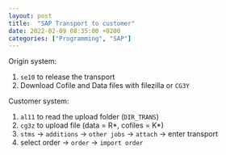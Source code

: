 ```yaml
---
layout: post
title:  "SAP Transport to customer"
date: 2022-02-09 08:35:00 +0200
categories: ["Programming", "SAP"]
---
```


Origin system:
1. `se10` to release the transport
2. Download Cofile and Data files with filezilla or `CG3Y`

Customer system:
1. `al11` to read the upload folder (`DIR_TRANS`)
2. `cg3z` to upload file (data = R*, cofiles = K*)
3. `stms` -> `additions` -> `other jobs` -> `attach` -> enter transport 
4. select order -> `order` -> `import order`
